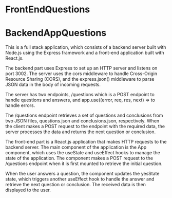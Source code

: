 # FrontEndQuestions

# BackendAppQuestions
This is a full stack application, which consists of a backend server built with Node.js using the Express framework and a front-end application built with React.js.

The backend part uses Express to set up an HTTP server and listens on port 3002. The server uses the cors middleware to handle Cross-Origin Resource Sharing (CORS), and the express.json() middleware to parse JSON data in the body of incoming requests.

The server has two endpoints, /questions which is a POST endpoint to handle questions and answers, and app.use((error, req, res, next) => to handle errors.

The /questions endpoint retrieves a set of questions and conclusions from two JSON files, questions.json and conclusions.json, respectively. When the client makes a POST request to the endpoint with the required data, the server processes the data and returns the next question or conclusion.

The front-end part is a React.js application that makes HTTP requests to the backend server. The main component of the application is the App component, which uses the useState and useEffect hooks to manage the state of the application. The component makes a POST request to the /questions endpoint when it is first mounted to retrieve the initial question.

When the user answers a question, the component updates the yesState state, which triggers another useEffect hook to handle the answer and retrieve the next question or conclusion. The received data is then displayed to the user.
